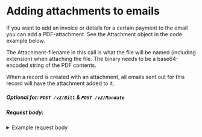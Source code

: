 # Adding attachments to emails
If you want to add an invoice or details for a certain payment to the email you can add a PDF-attachment. See the Attachment object in the code example below.

The Attachment-filename in this call is what the file will be named (including extension) when attaching the file.
The binary needs to be a base64-encoded string of the PDF contents.

When a record is created with an attachment, all emails sent out for this record will have the attachment added to it.
##### Optional for: `POST /v2/Bill` & `POST /v2/Mandate`
##### Request body:

<details>
<summary>Example request body</summary>

```json
{
  "PaymentReference": "123456",
  "Description": "MonthlyInvoice",
  "ExpiryDate": "2023-02-28T23:59:59Z",
  "Address": {
    "Email": "contact@accepteasy.com",
    "PhoneNumber": "+31 20 261 00 20"
  },
  "Amount": 1299,
  "Communication": [
    {
      "Channel": "Email",
      "Template": "initialPaymentRequest",
      "ScheduledDate": "2023-02-05T10:11:22Z",
    }
  ],
  "Attachment": {
    "filename": "invoice1234.pdf",
    "binary":"AAAABBBCC111122223333....."
  }
}
```
</details>
